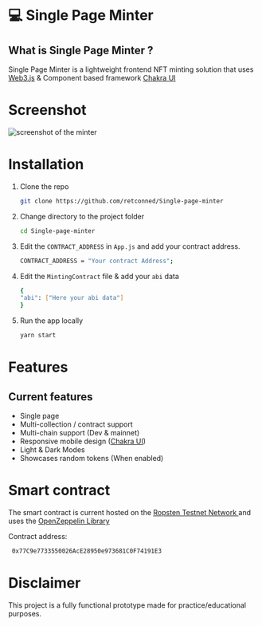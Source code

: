 # 💻 Single Page Minter

## **What is Single Page Minter ?**

Single Page Minter is a lightweight frontend NFT minting solution that uses [Web3.js](https://github.com/ChainSafe/web3.js) & Component based framework [Chakra UI](https://chakra-ui.com/)

# Screenshot

![screenshot of the minter](https://i.imgur.com/a8v8oaP.png)

# Installation

1. Clone the repo

   ```sh
   git clone https://github.com/retconned/Single-page-minter
   ```

2. Change directory to the project folder

   ```sh
   cd Single-page-minter
   ```

3. Edit the `CONTRACT_ADDRESS` in `App.js` and add your contract address.

   ```sh
   CONTRACT_ADDRESS = "Your contract Address";
   ```

4. Edit the `MintingContract` file & add your `abi` data

   ```sh
   {
   "abi": ["Here your abi data"]
   }
   ```

5. Run the app locally

   ```sh
   yarn start
   ```

# Features

## Current features

- Single page
- Multi-collection / contract support
- Multi-chain support (Dev & mainnet)
- Responsive mobile design ([Chakra UI](https://chakra-ui.com/))
- Light & Dark Modes
- Showcases random tokens (When enabled)

# Smart contract

The smart contract is current hosted on the [Ropsten Testnet Network
](https://ropsten.etherscan.io/address/0x77C9e7733550026AcE28950e973681C0F74191E3) and uses the [OpenZeppelin Library](https://docs.openzeppelin.com/contracts)

Contract address:

```sh
 0x77C9e7733550026AcE28950e973681C0F74191E3
```

# Disclaimer

This project is a fully functional prototype made for practice/educational purposes.
